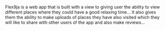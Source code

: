 Flex9ja is a web app that is built with a view to giving user the ability to view different places where they could have a good relaxing time... It also gives them the ability to make uploads of places they have also visited which they will like to share with other users of the app and also make reviews...
